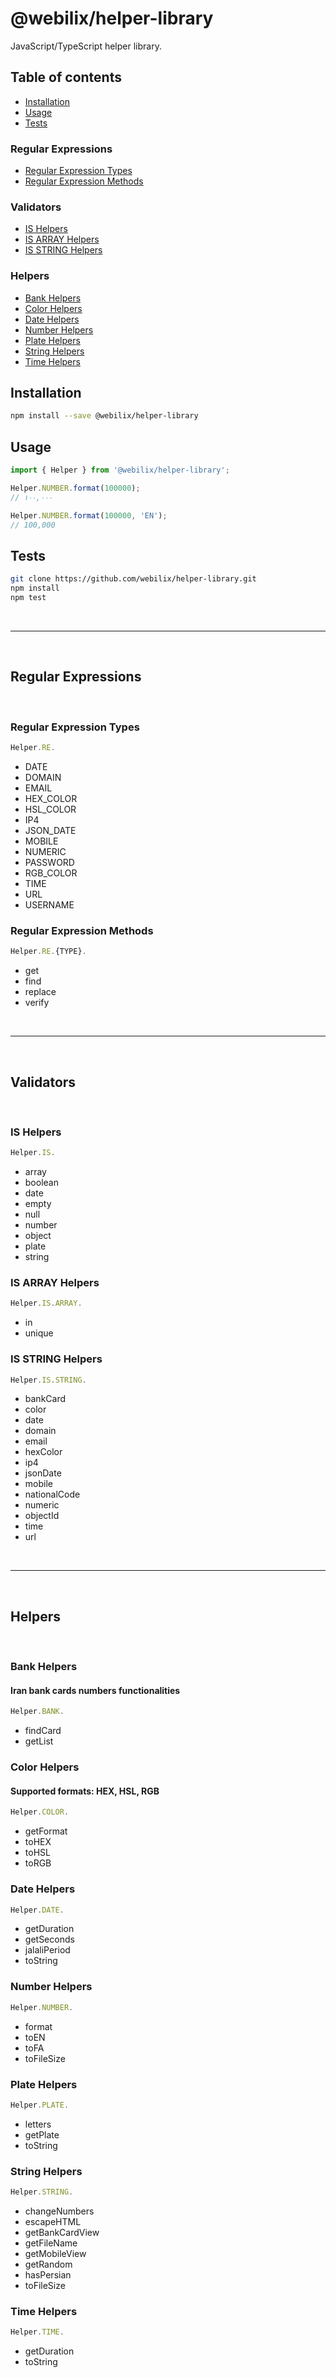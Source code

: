 # @webilix/helper-library

JavaScript/TypeScript helper library.

## Table of contents

-   [Installation](#installation)
-   [Usage](#usage)
-   [Tests](#tests)

### Regular Expressions

-   [Regular Expression Types](#regular-expression-types)
-   [Regular Expression Methods](#regular-expressions-methods)

### Validators

-   [IS Helpers](#is-helpers)
-   [IS ARRAY Helpers](#is-array-helpers)
-   [IS STRING Helpers](#is-string-helpers)

### Helpers

-   [Bank Helpers](#bank-helpers)
-   [Color Helpers](#color-helpers)
-   [Date Helpers](#date-helpers)
-   [Number Helpers](#number-helpers)
-   [Plate Helpers](#plate-helpers)
-   [String Helpers](#string-helpers)
-   [Time Helpers](#time-helpers)

## Installation

```bash
npm install --save @webilix/helper-library
```

## Usage

```typescript
import { Helper } from '@webilix/helper-library';

Helper.NUMBER.format(100000);
// ۱۰۰,۰۰۰

Helper.NUMBER.format(100000, 'EN');
// 100,000
```

## Tests

```bash
git clone https://github.com/webilix/helper-library.git
npm install
npm test
```

<br>

---

<br>

## Regular Expressions

<br>

### Regular Expression Types

```javascript
Helper.RE.
```

-   DATE
-   DOMAIN
-   EMAIL
-   HEX_COLOR
-   HSL_COLOR
-   IP4
-   JSON_DATE
-   MOBILE
-   NUMERIC
-   PASSWORD
-   RGB_COLOR
-   TIME
-   URL
-   USERNAME

### Regular Expression Methods

```javascript
Helper.RE.{TYPE}.
```

-   get
-   find
-   replace
-   verify

<br>

---

<br>

## Validators

<br>

### IS Helpers

```javascript
Helper.IS.
```

-   array
-   boolean
-   date
-   empty
-   null
-   number
-   object
-   plate
-   string

### IS ARRAY Helpers

```javascript
Helper.IS.ARRAY.
```

-   in
-   unique

### IS STRING Helpers

```javascript
Helper.IS.STRING.
```

-   bankCard
-   color
-   date
-   domain
-   email
-   hexColor
-   ip4
-   jsonDate
-   mobile
-   nationalCode
-   numeric
-   objectId
-   time
-   url

<br>

---

<br>

## Helpers

<br>

### Bank Helpers

#### Iran bank cards numbers functionalities

```javascript
Helper.BANK.
```

-   findCard
-   getList

### Color Helpers

#### Supported formats: HEX, HSL, RGB

```javascript
Helper.COLOR.
```

-   getFormat
-   toHEX
-   toHSL
-   toRGB

### Date Helpers

```javascript
Helper.DATE.
```

-   getDuration
-   getSeconds
-   jalaliPeriod
-   toString

### Number Helpers

```javascript
Helper.NUMBER.
```

-   format
-   toEN
-   toFA
-   toFileSize

### Plate Helpers

```javascript
Helper.PLATE.
```

-   letters
-   getPlate
-   toString

### String Helpers

```javascript
Helper.STRING.
```

-   changeNumbers
-   escapeHTML
-   getBankCardView
-   getFileName
-   getMobileView
-   getRandom
-   hasPersian
-   toFileSize

### Time Helpers

```javascript
Helper.TIME.
```

-   getDuration
-   toString
